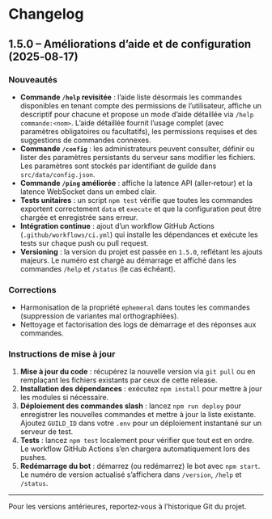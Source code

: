 # Changelog

## 1.5.0 – Améliorations d’aide et de configuration (2025‑08‑17)

### Nouveautés

- **Commande `/help` revisitée** : l’aide liste désormais les commandes disponibles en tenant compte des permissions de l’utilisateur, affiche un descriptif pour chacune et propose un mode d’aide détaillée via `/help commande:<nom>`. L’aide détaillée fournit l’usage complet (avec paramètres obligatoires ou facultatifs), les permissions requises et des suggestions de commandes connexes.
- **Commande `/config`** : les administrateurs peuvent consulter, définir ou lister des paramètres persistants du serveur sans modifier les fichiers. Les paramètres sont stockés par identifiant de guilde dans `src/data/config.json`.
- **Commande `/ping` améliorée** : affiche la latence API (aller‑retour) et la latence WebSocket dans un embed clair.
- **Tests unitaires** : un script `npm test` vérifie que toutes les commandes exportent correctement `data` et `execute` et que la configuration peut être chargée et enregistrée sans erreur.
- **Intégration continue** : ajout d’un workflow GitHub Actions (`.github/workflows/ci.yml`) qui installe les dépendances et exécute les tests sur chaque push ou pull request.
- **Versioning** : la version du projet est passée en `1.5.0`, reflétant les ajouts majeurs. Le numéro est chargé au démarrage et affiché dans les commandes `/help` et `/status` (le cas échéant).

### Corrections

- Harmonisation de la propriété `ephemeral` dans toutes les commandes (suppression de variantes mal orthographiées).
- Nettoyage et factorisation des logs de démarrage et des réponses aux commandes.

### Instructions de mise à jour

1. **Mise à jour du code** : récupérez la nouvelle version via `git pull` ou en remplaçant les fichiers existants par ceux de cette release.
2. **Installation des dépendances** : exécutez `npm install` pour mettre à jour les modules si nécessaire.
3. **Déploiement des commandes slash** : lancez `npm run deploy` pour enregistrer les nouvelles commandes et mettre à jour la liste existante. Ajoutez `GUILD_ID` dans votre `.env` pour un déploiement instantané sur un serveur de test.
4. **Tests** : lancez `npm test` localement pour vérifier que tout est en ordre. Le workflow GitHub Actions s’en chargera automatiquement lors des pushes.
5. **Redémarrage du bot** : démarrez (ou redémarrez) le bot avec `npm start`. Le numéro de version actualisé s’affichera dans `/version`, `/help` et `/status`.

---

Pour les versions antérieures, reportez‑vous à l’historique Git du projet.